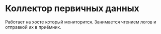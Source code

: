 # Коллектор первичных данных

Работает на хосте который мониторится. Занимается чтением логов и отправкой их в приёмник.
